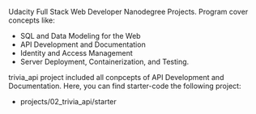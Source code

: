 Udacity Full Stack Web Developer Nanodegree Projects. Program cover concepts like:

* SQL and Data Modeling for the Web
* API Development and Documentation
* Identity and Access Management
* Server Deployment, Containerization, and Testing.

trivia_api project included all conpcepts of API Development and Documentation. Here, you can find starter-code the following project:

* projects/02_trivia_api/starter
